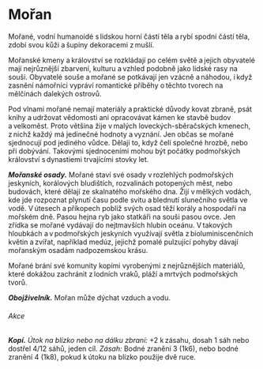 # Mořan
  
Mořané, vodní humanoidé s lidskou horní částí těla a rybí spodní částí těla, zdobí svou kůži a šupiny dekoracemi z mušlí.
  
Mořanské kmeny a království se rozkládají po celém světě a jejich obyvatelé mají nejrůznější zbarvení, kulturu a vzhled podobně jako lidské rasy na souši. Obyvatelé souše a mořané se potkávají jen vzácně a náhodou, i když zasnění námořníci vypráví romantické příběhy o těchto tvorech na mělčinách dalekých ostrovů.
  
Pod vlnami mořané nemají materiály a praktické důvody kovat zbraně, psát knihy a udržovat vědomosti ani opracovávat kámen ke stavbě budov a velkoměst. Proto většina žije v malých loveckých-sběračských kmenech, z nichž každý má jedinečné hodnoty a vyznání. Jen občas se mořané sjednocují pod jediného vůdce. Dělají to, když čelí společné hrozbě, nebo při dobývání. Takovými sjednoceními mohou být počátky podmořských království s dynastiemi trvajícími stovky let.
  
***Mořanské osady.*** Mořané staví své osady v rozlehlých podmořských jeskyních, korálových bludištích, rozvalinách potopených měst, nebo budovách, které dělají ze skalnatého mořského dna. Žijí v mělkých vodách, kde jde rozpoznat plynutí času podle svitu a blednutí slunečního světla ve vodě. V útesech a příkopech poblíž svých osad těží korály a hospodaří na mořském dně. Pasou hejna ryb jako statkáři na souši pasou ovce. Jen zřídka se mořané vydávají do nejtmavších hlubin oceánu. V takových hloubkách a v podmořských jeskyních využívají světla z bioluminiscenčních květin a zvířat, například medúz, jejichž pomalé pulzující pohyby dávají mořanským osadám nadpozemskou krásu.
  
Mořané brání své komunity kopími vyrobenými z nejrůznějších materiálů, které dokážou zachránit z lodních vraků, pláží a mrtvých podmořských tvorů.
  
<Monster 
    title="Mořan"
    subtitle="Střední humanoid (mořan), neutrální￼"
    armor-class="11"
    hit-points="11 (2k8 + 2)"
    speed="2 sáhy, plavání 8 sáhů"
    str="10 (+0)"
    dex="13 (+1)"
    con="12 (+1)"
    int="11 (+0)"
    wis="11 (+0)"
    cha="12 (+1)"
    saving-throws=""
    skills="Vnímání +2"
    damage-vulnerabilities=""
    damage-resistances=""
    damage-immunities=""
    condition-immunities=""
    senses="pasivní Vnímání 12"
    languages="akvanština, obecná řeč"
    challenge="1/8 (25 ZK)"
    >

***Obojživelník.*** Mořan může dýchat vzduch a vodu.
  
###### Akce
  
***Kopí.*** *Útok na blízko nebo na dálku zbraní:* +2 k zásahu, dosah 1 sáh nebo dostřel 4/12 sáhů, jeden cíl. *Zásah:* Bodné zranění 3 (1k6), nebo bodné zranění 4 (1k8), pokud k útoku na blízko použije dvě ruce.

</Monster> 
